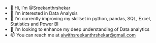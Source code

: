 - 👋 Hi, I’m @Sreekanthrshekar
- 👀 I’m interested in Data Analysis
- 🌱 I’m currently improving my skillset in python, pandas, SQL, Excel, Statistics and Power BI
- 💞️ I’m looking to enhance my deep understanding of Data analytics
- 📫 You can reach me at aiwithsreekanthrshekar@gmail.com

<!---
Sreekanthrshekar/Sreekanthrshekar is a ✨ special ✨ repository because its `README.md` (this file) appears on your GitHub profile.
You can click the Preview link to take a look at your changes.
--->
